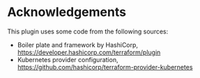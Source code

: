 # Acknowledgements

This plugin uses some code from the following sources:

- Boiler plate and framework by HashiCorp, https://developer.hashicorp.com/terraform/plugin
- Kubernetes provider configuration, https://github.com/hashicorp/terraform-provider-kubernetes
